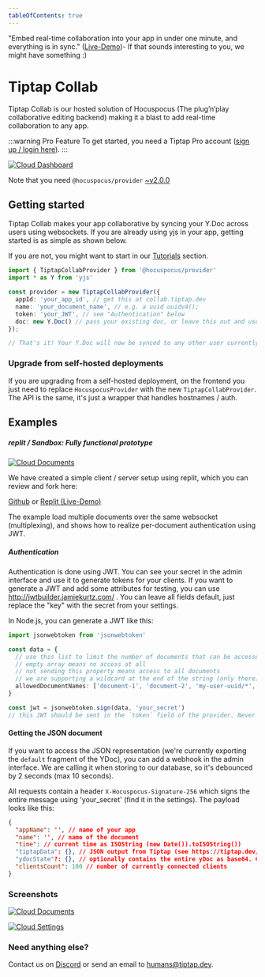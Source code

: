 ```yaml
---
tableOfContents: true
---
```


"Embed real-time collaboration into your app in under one minute, and everything is in sync." ([Live-Demo](/collab))- If that sounds interesting to you, we might have something :)

# Tiptap Collab

Tiptap Collab is our hosted solution of Hocuspocus (The plug’n’play collaborative editing backend) making it a blast to add real-time collaboration to any app.

:::warning Pro Feature
To get started, you need a Tiptap Pro account ([sign up / login here](https://tiptap.dev/pro)).
:::

[![Cloud Dashboard](https://tiptap.dev/images/docs/server/cloud/dashboard.png)](https://tiptap.dev/images/docs/server/cloud/dashboard.png)

Note that you need `@hocuspocus/provider` [~v2.0.0](https://github.com/ueberdosis/hocuspocus/releases/tag/v2.0.0)


## Getting started

Tiptap Collab makes your app collaborative by syncing your Y.Doc across users using websockets. If you are already using yjs in your app, getting started is as simple as shown below.

If you are not, you might want to start in our [Tutorials](/tutorials) section.

```typescript
import { TiptapCollabProvider } from '@hocuspocus/provider'
import * as Y from 'yjs'

const provider = new TiptapCollabProvider({
  appId: 'your_app_id', // get this at collab.tiptap.dev
  name: 'your_document_name', // e.g. a uuid uuidv4();
  token: 'your_JWT', // see "Authentication" below
  doc: new Y.Doc() // pass your existing doc, or leave this out and use provider.document
});

// That's it! Your Y.Doc will now be synced to any other user currently connected
```

### Upgrade from self-hosted deployments

If you are upgrading from a self-hosted deployment, on the frontend you just need to replace `HocuspocusProvider` with the new `TiptapCollabProvider`. The API is the same, it's just a wrapper that handles hostnames / auth.

## Examples

##### replit / Sandbox: Fully functional prototype

[![Cloud Documents](https://tiptap.dev/images/docs/server/cloud/tiptapcollab-demo.png)](https://tiptap.dev/images/docs/server/cloud/tiptapcollab-demo.png)

We have created a simple client / server setup using replit, which you can review and fork here:

[Github](https://github.com/janthurau/TiptapCollab) or [Replit (Live-Demo)](https://replit.com/@ueberdosis/TiptapCollab?v=1)

The example load multiple documents over the same websocket (multiplexing), and shows how to realize per-document authentication using JWT.

##### Authentication

Authentication is done using JWT. You can see your secret in the admin interface and use it to generate tokens for your clients. If you want to generate a JWT and add some attributes for testing, you can use http://jwtbuilder.jamiekurtz.com/ . You can leave all fields default, just replace the "key" with the secret from your settings.

In Node.js, you can generate a JWT like this:

```typescript
import jsonwebtoken from 'jsonwebtoken'

const data = {
  // use this list to limit the number of documents that can be accessed by this client.
  // empty array means no access at all
  // not sending this property means access to all documents
  // we are supporting a wildcard at the end of the string (only there)
  allowedDocumentNames: ['document-1', 'document-2', 'my-user-uuid/*', 'my-organization-uuid/*']
}

const jwt = jsonwebtoken.sign(data, 'your_secret')
// this JWT should be sent in the `token` field of the provider. Never expose 'your_secret' to a frontend!
```

#### Getting the JSON document

If you want to access the JSON representation (we're currently exporting the `default` fragment of the YDoc), you can add a webhook in the admin interface. We are calling it when storing to our database, so it's debounced by 2 seconds (max 10 seconds).

All requests contain a header `X-Hocuspocus-Signature-256` which signs the entire message using 'your_secret' (find it in the settings). The payload looks like this:

```json
{
  "appName": '', // name of your app
  "name": '', // name of the document
  "time": // current time as ISOString (new Date()).toISOString())
  "tiptapData": {}, // JSON output from Tiptap (see https://tiptap.dev/guide/output#option-1-json): TiptapTransformer.fromYdoc()
  "ydocState"?: {}, // optionally contains the entire yDoc as base64. Contact us to enable this property!
  "clientsCount": 100 // number of currently connected clients
}
```

### Screenshots

[![Cloud Documents](https://tiptap.dev/images/docs/server/cloud/documents.png)](https://tiptap.dev/images/docs/server/cloud/documents.png)

[![Cloud Settings](https://tiptap.dev/images/docs/server/cloud/settings.png)](https://tiptap.dev/images/docs/server/cloud/settings.png)

### Need anything else?

Contact us on [Discord](https://tiptap.dev/discord) or send an email to [humans@tiptap.dev](mailto:humans@tiptap.dev).
